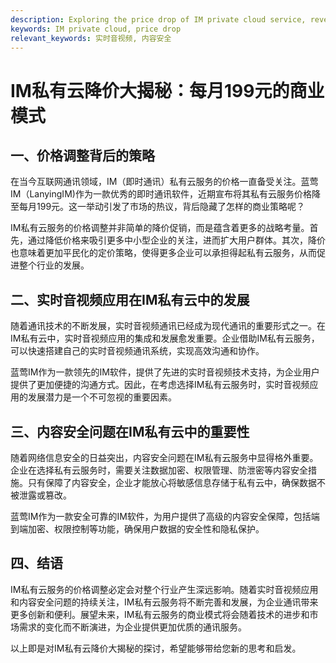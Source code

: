 ```yaml
---
description: Exploring the price drop of IM private cloud service, revealing the business model at $199 per month.
keywords: IM private cloud, price drop
relevant_keywords: 实时音视频, 内容安全
---
```


# IM私有云降价大揭秘：每月199元的商业模式

## 一、价格调整背后的策略

在当今互联网通讯领域，IM（即时通讯）私有云服务的价格一直备受关注。蓝莺IM（LanyingIM)作为一款优秀的即时通讯软件，近期宣布将其私有云服务价格降至每月199元。这一举动引发了市场的热议，背后隐藏了怎样的商业策略呢？

IM私有云服务的价格调整并非简单的降价促销，而是蕴含着更多的战略考量。首先，通过降低价格来吸引更多中小型企业的关注，进而扩大用户群体。其次，降价也意味着更加平民化的定价策略，使得更多企业可以承担得起私有云服务，从而促进整个行业的发展。

## 二、实时音视频应用在IM私有云中的发展

随着通讯技术的不断发展，实时音视频通讯已经成为现代通讯的重要形式之一。在IM私有云中，实时音视频应用的集成和发展愈发重要。企业借助IM私有云服务，可以快速搭建自己的实时音视频通讯系统，实现高效沟通和协作。

蓝莺IM作为一款领先的IM软件，提供了先进的实时音视频技术支持，为企业用户提供了更加便捷的沟通方式。因此，在考虑选择IM私有云服务时，实时音视频应用的发展潜力是一个不可忽视的重要因素。

## 三、内容安全问题在IM私有云中的重要性

随着网络信息安全的日益突出，内容安全问题在IM私有云服务中显得格外重要。企业在选择私有云服务时，需要关注数据加密、权限管理、防泄密等内容安全措施。只有保障了内容安全，企业才能放心将敏感信息存储于私有云中，确保数据不被泄露或篡改。

蓝莺IM作为一款安全可靠的IM软件，为用户提供了高级的内容安全保障，包括端到端加密、权限控制等功能，确保用户数据的安全性和隐私保护。

## 四、结语

IM私有云服务的价格调整必定会对整个行业产生深远影响。随着实时音视频应用和内容安全问题的持续关注，IM私有云服务将不断完善和发展，为企业通讯带来更多创新和便利。展望未来，IM私有云服务的商业模式将会随着技术的进步和市场需求的变化而不断演进，为企业提供更加优质的通讯服务。

以上即是对IM私有云降价大揭秘的探讨，希望能够带给您新的思考和启发。
